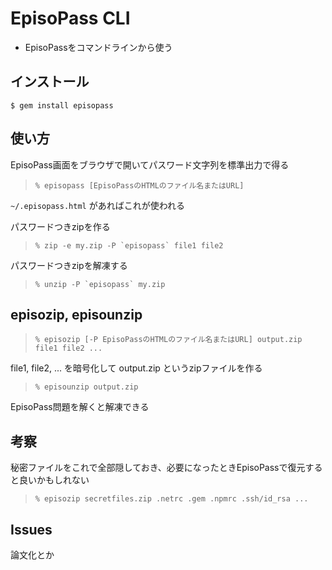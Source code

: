<h1>EpisoPass CLI</h1>

<ul>
  <li>EpisoPassをコマンドラインから使う</li>
</ul>

<h2>インストール</h2>

<code>$ gem install episopass</code>

<h2>使い方</h2>

EpisoPass画面をブラウザで開いてパスワード文字列を標準出力で得る

<blockquote>
  <code>% episopass [EpisoPassのHTMLのファイル名またはURL]</code>
</blockquote>

<code>~/.episopass.html</code> があればこれが使われる


パスワードつきzipを作る

<blockquote>
  <code>% zip -e my.zip -P `episopass` file1 file2</code>
</blockquote>

パスワードつきzipを解凍する

<blockquote>
  <code>% unzip -P `episopass` my.zip</code>
</blockquote>

<h2>episozip, episounzip</h2>

<blockquote>
  <code>% episozip [-P EpisoPassのHTMLのファイル名またはURL] output.zip file1 file2 ...</code>
</blockquote>

file1, file2, ... を暗号化して output.zip というzipファイルを作る

<blockquote>
  <code>% episounzip output.zip</code>
</blockquote>

EpisoPass問題を解くと解凍できる

<h2>考察</h2>

秘密ファイルをこれで全部隠しておき、必要になったときEpisoPassで復元すると良いかもしれない

<blockquote>
  <code>% episozip secretfiles.zip .netrc .gem .npmrc .ssh/id_rsa ...</code>
</blockquote>

<h2>Issues</h2>

論文化とか
